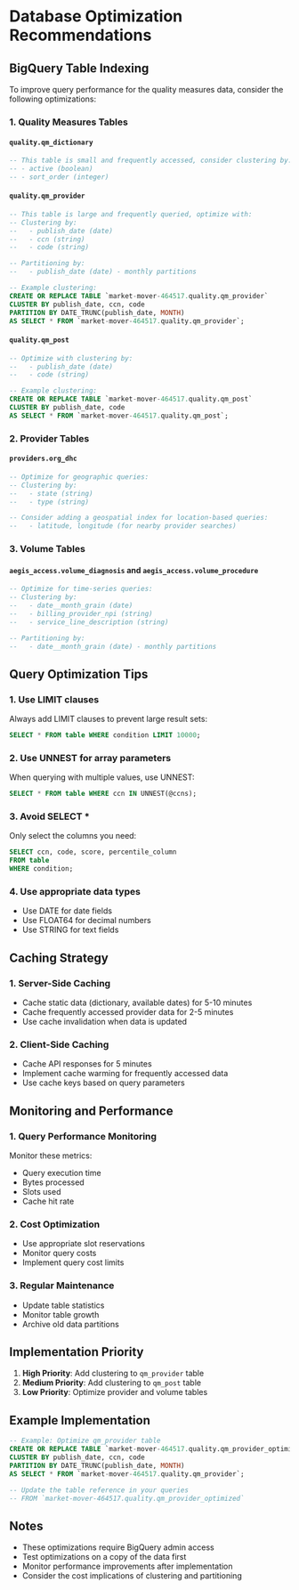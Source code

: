 # Database Optimization Recommendations

## BigQuery Table Indexing

To improve query performance for the quality measures data, consider the following optimizations:

### 1. Quality Measures Tables

#### `quality.qm_dictionary`
```sql
-- This table is small and frequently accessed, consider clustering by:
-- - active (boolean)
-- - sort_order (integer)
```

#### `quality.qm_provider`
```sql
-- This table is large and frequently queried, optimize with:
-- Clustering by:
--   - publish_date (date)
--   - ccn (string)
--   - code (string)

-- Partitioning by:
--   - publish_date (date) - monthly partitions

-- Example clustering:
CREATE OR REPLACE TABLE `market-mover-464517.quality.qm_provider`
CLUSTER BY publish_date, ccn, code
PARTITION BY DATE_TRUNC(publish_date, MONTH)
AS SELECT * FROM `market-mover-464517.quality.qm_provider`;
```

#### `quality.qm_post`
```sql
-- Optimize with clustering by:
--   - publish_date (date)
--   - code (string)

-- Example clustering:
CREATE OR REPLACE TABLE `market-mover-464517.quality.qm_post`
CLUSTER BY publish_date, code
AS SELECT * FROM `market-mover-464517.quality.qm_post`;
```

### 2. Provider Tables

#### `providers.org_dhc`
```sql
-- Optimize for geographic queries:
-- Clustering by:
--   - state (string)
--   - type (string)

-- Consider adding a geospatial index for location-based queries:
--   - latitude, longitude (for nearby provider searches)
```

### 3. Volume Tables

#### `aegis_access.volume_diagnosis` and `aegis_access.volume_procedure`
```sql
-- Optimize for time-series queries:
-- Clustering by:
--   - date__month_grain (date)
--   - billing_provider_npi (string)
--   - service_line_description (string)

-- Partitioning by:
--   - date__month_grain (date) - monthly partitions
```

## Query Optimization Tips

### 1. Use LIMIT clauses
Always add LIMIT clauses to prevent large result sets:
```sql
SELECT * FROM table WHERE condition LIMIT 10000;
```

### 2. Use UNNEST for array parameters
When querying with multiple values, use UNNEST:
```sql
SELECT * FROM table WHERE ccn IN UNNEST(@ccns);
```

### 3. Avoid SELECT *
Only select the columns you need:
```sql
SELECT ccn, code, score, percentile_column 
FROM table 
WHERE condition;
```

### 4. Use appropriate data types
- Use DATE for date fields
- Use FLOAT64 for decimal numbers
- Use STRING for text fields

## Caching Strategy

### 1. Server-Side Caching
- Cache static data (dictionary, available dates) for 5-10 minutes
- Cache frequently accessed provider data for 2-5 minutes
- Use cache invalidation when data is updated

### 2. Client-Side Caching
- Cache API responses for 5 minutes
- Implement cache warming for frequently accessed data
- Use cache keys based on query parameters

## Monitoring and Performance

### 1. Query Performance Monitoring
Monitor these metrics:
- Query execution time
- Bytes processed
- Slots used
- Cache hit rate

### 2. Cost Optimization
- Use appropriate slot reservations
- Monitor query costs
- Implement query cost limits

### 3. Regular Maintenance
- Update table statistics
- Monitor table growth
- Archive old data partitions

## Implementation Priority

1. **High Priority**: Add clustering to `qm_provider` table
2. **Medium Priority**: Add clustering to `qm_post` table
3. **Low Priority**: Optimize provider and volume tables

## Example Implementation

```sql
-- Example: Optimize qm_provider table
CREATE OR REPLACE TABLE `market-mover-464517.quality.qm_provider_optimized`
CLUSTER BY publish_date, ccn, code
PARTITION BY DATE_TRUNC(publish_date, MONTH)
AS SELECT * FROM `market-mover-464517.quality.qm_provider`;

-- Update the table reference in your queries
-- FROM `market-mover-464517.quality.qm_provider_optimized`
```

## Notes

- These optimizations require BigQuery admin access
- Test optimizations on a copy of the data first
- Monitor performance improvements after implementation
- Consider the cost implications of clustering and partitioning 
